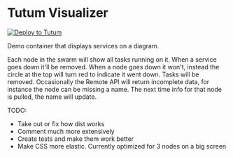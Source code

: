 # Tutum Visualizer

[![Deploy to Tutum](https://s.tutum.co/deploy-to-tutum.svg)](https://dashboard.tutum.co/stack/deploy/)

Demo container that displays services on a diagram.

Each node in the swarm will show all tasks running on it. When a service goes down it'll be removed. When a node goes down it won't, instead the circle at the top will turn red to indicate it went down. Tasks will be removed.
Occasionally the Remote API will return incomplete data, for instance the node can be missing a name. The next time info for that node is pulled, the name will update.


TODO:
* Take out or fix how dist works
* Comment much more extensively
* Create tests and make them work better
* Make CSS more elastic. Currently optimized for 3 nodes on a big screen
